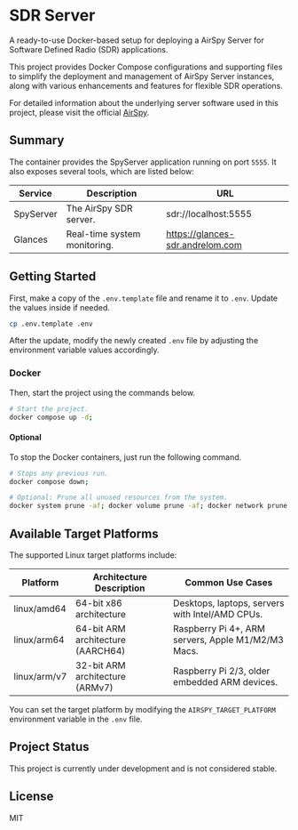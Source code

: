 # SDR Server

A ready-to-use Docker-based setup for deploying a AirSpy Server for Software Defined Radio (SDR) applications.

This project provides Docker Compose configurations and supporting files to simplify the deployment and management of AirSpy Server instances, along with various enhancements and features for flexible SDR operations.

For detailed information about the underlying server software used in this project, please visit the official [AirSpy](https://airspy.com/download/).

## Summary

The container provides the SpyServer application running on port `5555`. It also exposes several tools, which are listed below:

| Service   | Description                  | URL                              |
| --------- | ---------------------------- | -------------------------------- |
| SpyServer | The AirSpy SDR server.       | sdr://localhost:5555             |
| Glances   | Real-time system monitoring. | https://glances-sdr.andrelom.com |

## Getting Started

First, make a copy of the `.env.template` file and rename it to `.env`. Update the values inside if needed.

```sh
cp .env.template .env
```

After the update, modify the newly created `.env` file by adjusting the environment variable values accordingly.

### Docker

Then, start the project using the commands below.

```sh
# Start the project.
docker compose up -d;
```

#### Optional

To stop the Docker containers, just run the following command.

```sh
# Stops any previous run.
docker compose down;

# Optional: Prune all unused resources from the system.
docker system prune -af; docker volume prune -af; docker network prune -f;
```

## Available Target Platforms

The supported Linux target platforms include:

| Platform     | Architecture Description          | Common Use Cases                                   |
| ------------ | --------------------------------- | -------------------------------------------------- |
| linux/amd64  | 64-bit x86 architecture           | Desktops, laptops, servers with Intel/AMD CPUs.    |
| linux/arm64  | 64-bit ARM architecture (AARCH64) | Raspberry Pi 4+, ARM servers, Apple M1/M2/M3 Macs. |
| linux/arm/v7 | 32-bit ARM architecture (ARMv7)   | Raspberry Pi 2/3, older embedded ARM devices.      |

You can set the target platform by modifying the `AIRSPY_TARGET_PLATFORM` environment variable in the `.env` file.

## Project Status

This project is currently under development and is not considered stable.

## License

MIT
